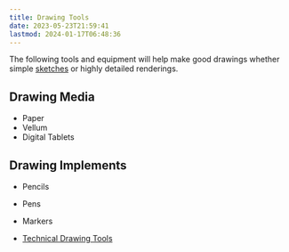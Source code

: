 ```yaml
---
title: Drawing Tools
date: 2023-05-23T21:59:41
lastmod: 2024-01-17T06:48:36
---
```


The following tools and equipment will help make good drawings whether simple [sketches](./sketching.md) or highly detailed renderings.

## Drawing Media

- Paper
- Vellum
- Digital Tablets

## Drawing Implements

- Pencils
- Pens
- Markers

- [Technical Drawing Tools](./technical-drawing-tools.md)
